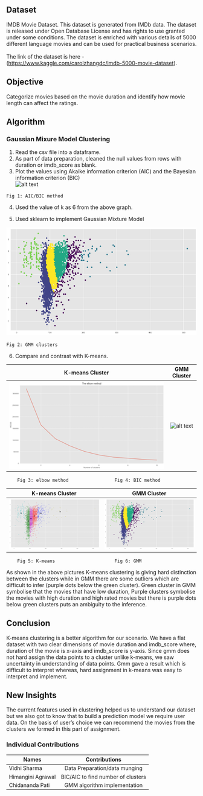 
## Dataset<br>
IMDB Movie Dataset. This dataset is generated from IMDb data. The dataset is released under Open Database License and has rights to use granted under some conditions. The dataset is enriched with various details of 5000 different language movies and can be used for practical business scenarios. 
<br><br>The link of the dataset is here - (https://www.kaggle.com/carolzhangdc/imdb-5000-movie-dataset).

## Objective<br>
Categorize movies based on the movie duration and identify how movie length can affect the ratings.

## Algorithm<br>
### Gaussian Mixure Model Clustering<br>
  1. Read the csv file into a dataframe.
  2. As part of data preparation, cleaned the null values from rows with duration or imdb_score as blank.
  3. Plot the values using Akaike information criterion (AIC) and the Bayesian information criterion (BIC)  
  ![alt text](./AIC:BIC.png)

  	Fig 1: AIC/BIC method 
  4. Used the value of k as 6 from the above graph.

  5. Used sklearn to implement Gaussian Mixture Model
  
  ![alt text](./GMM.png)

   	Fig 2: GMM clusters

  6. Compare and contrast with K-means.
  
 | K-means Cluster             				    |  GMM Cluster		|
|:---------------------------------------------------------:|:-------------------------:|
| ![alt text](./Elbow_method.png) 			    |  ![alt text](./AIC:BIC.png)|

 
		Fig 3: elbow method					Fig 4: BIC method


|K-means Cluster             				    |  GMM Cluster		|
|:---------------------------------------------------------:|:-------------------------:|
|![alt text](./Kmeans.png)  				    |  ![alt text](./GMM.png)	|


		Fig 5: K-means						Fig 6: GMM 

    
    
As shown in the above pictures K-means clustering is giving hard distinction between the clusters while in GMM there are some outliers which are difficult to infer (purple dots below the green cluster). Green cluster in GMM symbolise that the movies that have low duration, Purple clusters symbolise the movies with high duration and high rated movies but there is purple dots below green clusters puts an ambiguity to the inference.   

## Conclusion<br>
K-means clustering is a better algorithm for our scenario. We have a flat dataset with two clear dimensions of movie duration and imdb_score where, duration of the movie is x-axis and imdb_score is y-axis. Since gmm does not hard assign the data points to a cluster unlike k-means, we saw uncertainty in understanding of data points. Gmm gave a result which is difficult to interpret whereas, hard assignment in k-means was easy to interpret and implement.

## New Insights<br>
The current features used in clustering helped us to understand our dataset but we also got to know that to build a prediction model we require user data. On the basis of user’s choice we can recommend the movies from the clusters we formed in this part of assignment.
				
### Individual Contributions<br>

|    Names          | Contributions                 | 
| ----------------- |:-----------------------------:| 
| Vidhi Sharma      | Data Preparation/data munging | 
| Himangini Agrawal | BIC/AIC to find number of clusters      |  
| Chidananda Pati   | GMM algorithm implementation      |   








